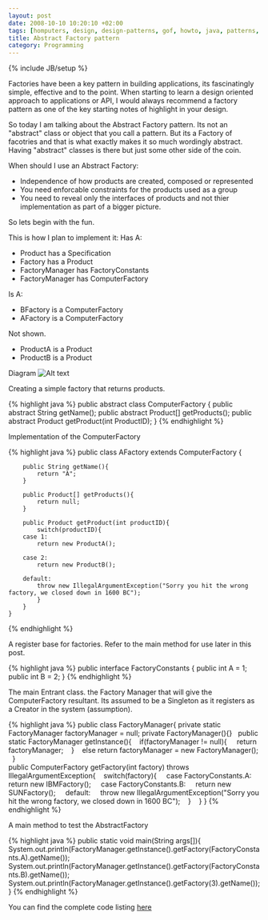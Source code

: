```yaml
---
layout: post
date: 2008-10-10 10:20:10 +02:00
tags: [homputers, design, design-patterns, gof, howto, java, patterns, programming, singleton, singleton-pattern, software, software-development]
title: Abstract Factory pattern
category: Programming
---
```

{% include JB/setup %}


Factories have been a key pattern in building applications, its fascinatingly simple, effective and to the point. When starting to learn a design oriented approach to applications or API, I would always recommend a factory pattern as one of the key starting notes of highlight in your design.

So today I am talking about the Abstract Factory pattern. Its not an "abstract" class or object that you call a pattern. But its a Factory of facotries and that is what exactly makes it so much wordingly abstract. Having "abstract" classes is there but just some other side of the coin.

When should I use an Abstract Factory:
+ Independence of how products are created, composed or represented
+ You need enforcable constraints for the products used as a group
+ You need to reveal only the interfaces of products and not thier implementation as part of a bigger picture.

So lets begin with the fun.

This is how I plan to implement it:
Has A:
+ Product has a Specification
+ Factory has a Product
+ FactoryManager has FactoryConstants
+ FactoryManager has ComputerFactory

Is A:
+ BFactory is a ComputerFactory
+ AFactory is a ComputerFactory

Not shown. 
+ ProductA is a Product
+ ProductB is a Product

Diagram
![Alt text](/uploads/2008/10/abstractfactory.jpeg)

Creating a simple factory that returns products.

{% highlight java %}
	public abstract class ComputerFactory {
		public abstract String getName();
		public abstract Product[] getProducts();
		public abstract Product getProduct(int ProductID);
	}
{% endhighlight %}

Implementation of the ComputerFactory

{% highlight java %}
	public class AFactory extends ComputerFactory {

		public String getName(){
			return "A";
		}

		public Product[] getProducts(){
			return null;
		}

		public Product getProduct(int productID){
			switch(productID){
		case 1:
			return new ProductA();

		case 2:
			return new ProductB();

		default:
			throw new IllegalArgumentException("Sorry you hit the wrong factory, we closed down in 1600 BC");
			}
		}
	}
{% endhighlight %}

A register base for factories. Refer to the main method for use later in this post.

{% highlight java %}
	public interface FactoryConstants {
		public int A = 1;
 		public int B = 2;
	}
{% endhighlight %}

The main Entrant class. the Factory Manager that will give the ComputerFactory resultant. Its assumed to be a Singleton as it registers as a Creator in the system (assumption).

{% highlight java %}
	public class FactoryManager{
		private static FactoryManager factoryManager = null;
		private FactoryManager(){}
 		public static FactoryManager getInstance(){
  			if(factoryManager != null){
   				return factoryManager;
  			}
  			else return factoryManager = new FactoryManager();
 		}
 	
		public ComputerFactory getFactory(int factory) throws IllegalArgumentException{
  			switch(factory){
   				case FactoryConstants.A:
   					return new IBMFactory();
   				case FactoryConstants.B:
   					return new SUNFactory();
   				default:
   					throw new IllegalArgumentException("Sorry you hit the wrong factory, we closed down in 1600 BC");
  			} 
 	     	}
	}
{% endhighlight %}

A main method to test the AbstractFactory

{% highlight java %}
	public static void main(String args[]){
  		System.out.println(FactoryManager.getInstance().getFactory(FactoryConstants.A).getName());
  		System.out.println(FactoryManager.getInstance().getFactory(FactoryConstants.B).getName());
  		System.out.println(FactoryManager.getInstance().getFactory(3).getName());
	}
{% endhighlight %}


You can find the complete code listing 
[here](/uploads/2008/10/abstractfactory.zip)

